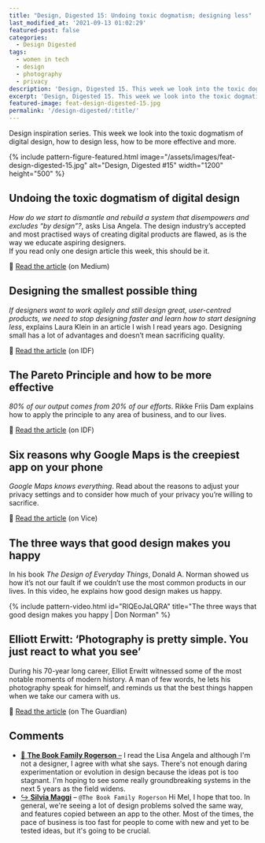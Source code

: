 ```yaml
---
title: "Design, Digested 15: Undoing toxic dogmatism; designing less"
last_modified_at: '2021-09-13 01:02:29'
featured-post: false
categories:
  - Design Digested
tags:
  - women in tech
  - design
  - photography
  - privacy
description: 'Design, Digested 15. This week we look into the toxic dogmatism of digital design, how to design less, how to be more effective and more.'
excerpt: 'Design, Digested 15. This week we look into the toxic dogmatism of digital design, how to design less, how to be more effective and more.'
featured-image: feat-design-digested-15.jpg
permalink: '/design-digested/:title/'
---
```


<p class="lead">Design inspiration series. This week we look into the toxic dogmatism of digital design, how to design less, how to be more effective and more.</p>

{% include pattern-figure-featured.html image="/assets/images/feat-design-digested-15.jpg" alt="Design, Digested #15" width="1200" height="500" %}

## Undoing the toxic dogmatism of digital design

_How do we start to dismantle and rebuild a system that disempowers and excludes “by design”?_, asks Lisa Angela. The design industry’s accepted and most practised ways of creating digital products are flawed, as is the way we educate aspiring designers.  
If you read only one design article this week, this should be it.

<p class="detached">🔗 <a href="https://lisa-angela-fftv.medium.com/undoing-the-toxic-dogmatism-of-digital-design-4bda8c4a4eba" target="_blank" rel="noopener">Read the article</a> (on Medium)</p>

## Designing the smallest possible thing

_If designers want to work agilely and still design great, user-centred products, we need to stop designing faster and learn how to start designing less_, explains Laura Klein in an article I wish I read years ago. Designing small has a lot of advantages and doesn’t mean sacrificing quality.

<p class="detached">🔗 <a href="https://www.interaction-design.org/literature/article/designing-the-smallest-possible-thing" target="_blank" rel="noopener">Read the article</a> (on IDF)</p>

## The Pareto Principle and how to be more effective

_80% of our output comes from 20% of our efforts_. Rikke Friis Dam explains how to apply the principle to any area of business, and to our lives.

<p class="detached">🔗 <a href="https://www.interaction-design.org/literature/article/the-pareto-principle-and-how-to-be-more-effective" target="_blank" rel="noopener">Read the article</a> (on IDF)</p>

## Six reasons why Google Maps is the creepiest app on your phone

_Google Maps knows everything_. Read about the reasons to adjust your privacy settings and to consider how much of your privacy you’re willing to sacrifice.

<p class="detached">🔗 <a href="https://www.vice.com/en/article/3an84b/six-reasons-why-google-maps-is-the-creepiest-app-on-your-phone" target="_blank" rel="noopener">Read the article</a> (on Vice)</p>

## The three ways that good design makes you happy

In his book _The Design of Everyday Things_, Donald A. Norman showed us how it’s not our fault if we couldn’t use the most common products in our lives. In this video, he explains how good design makes us happy.

{% include pattern-video.html id="RlQEoJaLQRA" title="The three ways that good design makes you happy | Don Norman" %}

## Elliott Erwitt: ‘Photography is pretty simple. You just react to what you see’

During his 70-year long career, Elliot Erwitt witnessed some of the most notable moments of modern history. A man of few words, he lets his photography speak for himself, and reminds us that the best things happen when we take our camera with us.

<p class="detached">🔗 <a href="https://www.theguardian.com/artanddesign/2020/nov/09/elliott-erwitt-interview-photographer" target="_blank" rel="noopener">Read the article</a> (on The Guardian)</p>

<div class="smd-responses my-5 pt-3">
  <h2>Comments</h2>
  <div class="webmentions">
    <ul class="comments">
      <li>
        <a class="reaction" rel="nofollow ugc" title="mentioned" href="https://thebookfamilyrogerson.com" target="_blank">💬 <strong>The Book Family Rogerson</strong>&nbsp;&ndash;</a>
        <span>I read the Lisa Angela and although I'm not a designer, I agree with what she says. There's not enough daring experimentation or evolution in design because the ideas pot is too stagnant. I'm hoping to see some really groundbreaking systems in the next 5 years as the field widens.</span>
      </li>
      <li class="reaction-reply">
        <a class="reaction" title="mentioned" href="{{ site.url }}">↪️ <strong>Silvia Maggi</strong></a>&nbsp;&ndash;&nbsp;<code>@The Book Family Rogerson</code>
        <span>Hi Mel, I hope that too. In general, we're seeing a lot of design problems solved the same way, and features copied between an app to the other. Most of the times, the pace of business is too fast for people to come with new and yet to be tested ideas, but it's going to be crucial.</span>
      </li>
    </ul>
  </div>
</div>